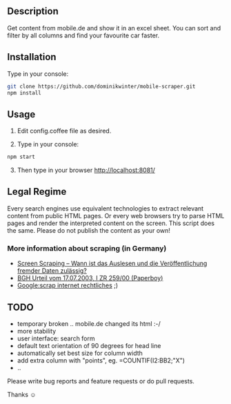 ## Description

Get content from mobile.de and show it in an excel sheet. You can sort and filter by all columns and find your favourite car faster.

## Installation

Type in your console:

```bash
git clone https://github.com/dominikwinter/mobile-scraper.git
npm install
```

## Usage

1. Edit config.coffee file as desired.

2. Type in your console:

```bash
npm start
```

3. Then type in your browser <http://localhost:8081/>

## Legal Regime
Every search engines use equivalent technologies to extract relevant content from public HTML pages. Or every web browsers try to parse HTML pages and render the interpreted content on the screen. This script does the same. Please do not publish the content as your own!

### More information about scraping (in Germany)
- [Screen Scraping – Wann ist das Auslesen und die Veröffentlichung fremder Daten zulässig?](http://www.rechtzweinull.de/archives/100-screen-scraping-wann-ist-das-auslesen-und-die-veroeffentlichung-fremder-daten-zulaessig.html)
- [BGH Urteil vom 17.07.2003, I ZR 259/00 (Paperboy)](http://www.jurpc.de/jurpc/show?id=20030274)
- [Google:scrap internet rechtliches](https://www.google.de/search?q=scrap%20internet%20rechtliches) ;)


## TODO
- temporary broken .. mobile.de changed its html :-/
- more stability
- user interface: search form
- default text orientation of 90 degrees for head line
- automatically set best size for column width
- add extra column with "points", eg. =COUNTIF(I2:BB2;"X")
- ..

Please write bug reports and feature requests or do pull requests.

Thanks ☺
